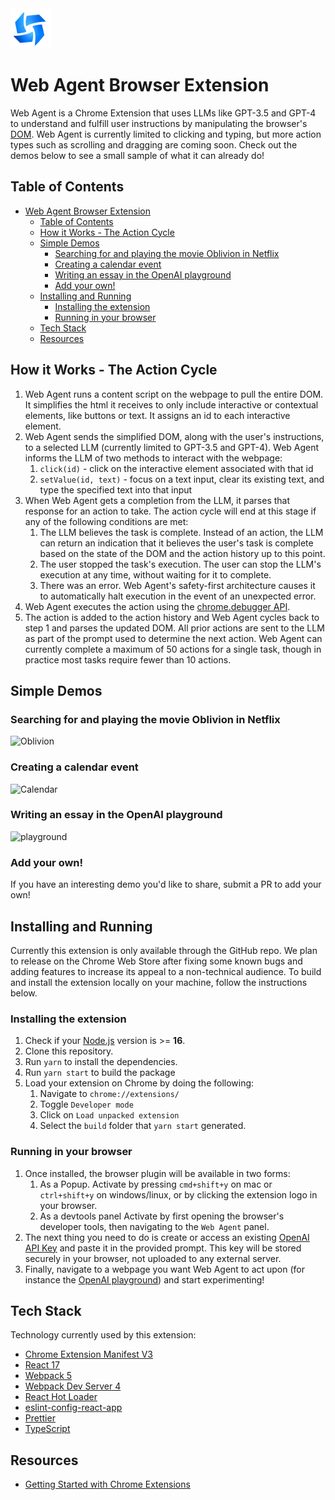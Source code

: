 <img src="browser-extension/src/assets/img/icon-128.png" width="64"/>

# Web Agent Browser Extension

Web Agent is a Chrome Extension that uses LLMs like GPT-3.5 and GPT-4 to understand and fulfill user instructions by manipulating the browser's [DOM](https://www.w3schools.com/js/js_htmldom.asp). Web Agent is currently limited to clicking and typing, but more action types such as scrolling and dragging are coming soon. Check out the demos below to see a small sample of what it can already do!

## Table of Contents

- [Web Agent Browser Extension](#web-agent-browser-extension)
  - [Table of Contents](#table-of-contents)
  - [How it Works - The Action Cycle](#how-it-works---the-action-cycle)
  - [Simple Demos](#simple-demos)
    - [Searching for and playing the movie Oblivion in Netflix](#searching-for-and-playing-the-movie-oblivion-in-netflix)
    - [Creating a calendar event](#creating-a-calendar-event)
    - [Writing an essay in the OpenAI playground](#writing-an-essay-in-the-openai-playground)
    - [Add your own!](#add-your-own)
  - [Installing and Running](#installing-and-running)
    - [Installing the extension](#installing-the-extension)
    - [Running in your browser](#running-in-your-browser)
  - [Tech Stack](#tech-stack)
  - [Resources](#resources)

## How it Works - The Action Cycle

1. Web Agent runs a content script on the webpage to pull the entire DOM. It simplifies the html it receives to only include interactive or contextual elements, like buttons or text. It assigns an id to each interactive element.
2. Web Agent sends the simplified DOM, along with the user's instructions, to a selected LLM (currently limited to GPT-3.5 and GPT-4). Web Agent informs the LLM of two methods to interact with the webpage:
   1. `click(id)` - click on the interactive element associated with that id
   2. `setValue(id, text)` - focus on a text input, clear its existing text, and type the specified text into that input
3. When Web Agent gets a completion from the LLM, it parses that response for an action to take. The action cycle will end at this stage if any of the following conditions are met:
   1. The LLM believes the task is complete. Instead of an action, the LLM can return an indication that it believes the user's task is complete based on the state of the DOM and the action history up to this point.
   2. The user stopped the task's execution. The user can stop the LLM's execution at any time, without waiting for it to complete.
   3. There was an error. Web Agent's safety-first architecture causes it to automatically halt execution in the event of an unexpected error.
4. Web Agent executes the action using the [chrome.debugger API](https://developer.chrome.com/docs/extensions/reference/debugger/).
5. The action is added to the action history and Web Agent cycles back to step 1 and parses the updated DOM. All prior actions are sent to the LLM as part of the prompt used to determine the next action. Web Agent can currently complete a maximum of 50 actions for a single task, though in practice most tasks require fewer than 10 actions.

## Simple Demos

### Searching for and playing the movie Oblivion in Netflix

![Oblivion](https://user-images.githubusercontent.com/41524992/227739533-9c8711b0-ed21-4b28-9099-823a0d2a4db2.gif)

### Creating a calendar event

![Calendar](https://user-images.githubusercontent.com/41524992/227739258-e4721e54-1f97-46e2-a50e-36580ef26bc7.gif)

### Writing an essay in the OpenAI playground

![playground](https://user-images.githubusercontent.com/41524992/227739246-53cb4587-6fa1-491f-80fa-f05ec0b13967.gif)

### Add your own!

If you have an interesting demo you'd like to share, submit a PR to add your own!

## Installing and Running

Currently this extension is only available through the GitHub repo. We plan to release on the Chrome Web Store after fixing some known bugs and adding features to increase its appeal to a non-technical audience. To build and install the extension locally on your machine, follow the instructions below.

### Installing the extension

1. Check if your [Node.js](https://nodejs.org/) version is >= **16**.
2. Clone this repository.
3. Run `yarn` to install the dependencies.
4. Run `yarn start` to build the package
5. Load your extension on Chrome by doing the following:
   1. Navigate to `chrome://extensions/`
   2. Toggle `Developer mode`
   3. Click on `Load unpacked extension`
   4. Select the `build` folder that `yarn start` generated.

### Running in your browser

1. Once installed, the browser plugin will be available in two forms:
   1. As a Popup. Activate by pressing `cmd+shift+y` on mac or `ctrl+shift+y` on windows/linux, or by clicking the extension logo in your browser.
   2. As a devtools panel Activate by first opening the browser's developer tools, then navigating to the `Web Agent` panel.
2. The next thing you need to do is create or access an existing [OpenAI API Key](https://platform.openai.com/account/api-keys) and paste it in the provided prompt. This key will be stored securely in your browser, not uploaded to any external server.
3. Finally, navigate to a webpage you want Web Agent to act upon (for instance the [OpenAI playground](https://platform.openai.com/playground)) and start experimenting!

## Tech Stack

Technology currently used by this extension:

- [Chrome Extension Manifest V3](https://developer.chrome.com/docs/extensions/mv3/intro/mv3-overview/)
- [React 17](https://reactjs.org)
- [Webpack 5](https://webpack.js.org/)
- [Webpack Dev Server 4](https://webpack.js.org/configuration/dev-server/)
- [React Hot Loader](https://github.com/gaearon/react-hot-loader)
- [eslint-config-react-app](https://www.npmjs.com/package/eslint-config-react-app)
- [Prettier](https://prettier.io/)
- [TypeScript](https://www.typescriptlang.org/)

## Resources

- [Getting Started with Chrome Extensions](https://developer.chrome.com/extensions/getstarted)
